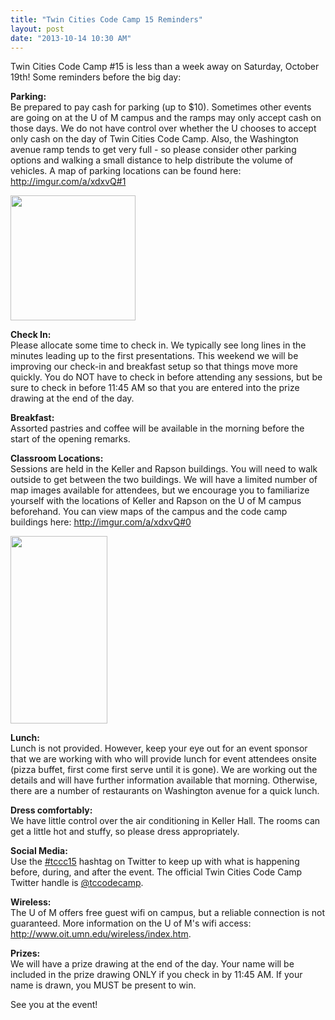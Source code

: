 ```yaml
---
title: "Twin Cities Code Camp 15 Reminders"
layout: post
date: "2013-10-14 10:30 AM"
---
```


<p>Twin Cities Code Camp #15 is less than a week away on Saturday, October 19th! Some reminders before the big day:</p>

<p><strong>Parking: </strong><br /> Be prepared to pay cash for parking (up to $10). Sometimes other events are going on at the U of M campus and the ramps may only accept cash on those days. We do not have control over whether the U chooses to accept only cash on the day of Twin Cities Code Camp. Also, the Washington avenue ramp tends to get very full - so please consider other parking options and walking a small distance to help distribute the volume of vehicles. A map of parking locations can be found here: <a href="http://imgur.com/a/xdxvQ#1">http://imgur.com/a/xdxvQ#1</a></p>
<p><a href="http://imgur.com/a/xdxvQ#1"><img src="https://evbdn.eventbrite.com/s3-s3/eventlogos/5245465/kellerevensmaller.png" alt="" width="200" /></a></p>
<p><strong>Check In: </strong><br /> Please allocate some time to check in. We typically see long lines in the minutes leading up to the first presentations. This weekend we will be improving our check-in and breakfast setup so that things move more quickly. You do NOT have to check in before attending any sessions, but be sure to check in before 11:45 AM so that you are entered into the prize drawing at the end of the day.</p>
<p><strong>Breakfast: </strong><br /> Assorted pastries and coffee will be available in the morning before the start of the opening remarks.</p>
<p><strong>Classroom Locations: </strong><br /> Sessions are held in the Keller and Rapson buildings. You will need to walk outside to get between the two buildings. We will have a limited number of map images available for attendees, but we encourage you to familiarize yourself with the locations of Keller and Rapson on the U of M campus beforehand. You can view maps of the campus and the code camp buildings here: <a href="http://imgur.com/a/xdxvQ#0">http://imgur.com/a/xdxvQ#0</a></p>
<p><a href="http://imgur.com/a/xdxvQ#0"><img src="https://evbdn.eventbrite.com/s3-s3/eventlogos/5245465/kellerrapsonpath.png" alt="" width="155" height="300" /></a></p>
<p><strong>Lunch:</strong><br /> Lunch is not provided. However, keep your eye out for an event sponsor that we are working with who will provide lunch for event attendees onsite (pizza buffet, first come first serve until it is gone). We are working out the details and will have further information available that morning. Otherwise, there are a number of restaurants on Washington avenue for a quick lunch.</p>
<p><strong>Dress comfortably: </strong><br /> We have little control over the air conditioning in Keller Hall. The rooms can get a little hot and stuffy, so please dress appropriately.</p>
<p><strong>Social Media:</strong><br /> Use the <a href="https://twitter.com/search?q=%23tccc15&amp;f=realtime">#tccc15</a> hashtag on Twitter to keep up with what is happening before, during, and after the event. The official Twin Cities Code Camp Twitter handle is <a href="https://twitter.com/TCCodeCamp">@tccodecamp</a>.</p>
<p><strong>Wireless: </strong><br /> The U of M offers free guest wifi on campus, but a reliable connection is not guaranteed. More information on the U of M's wifi access: <a href="http://www.oit.umn.edu/wireless/index.htm">http://www.oit.umn.edu/wireless/index.htm</a>.</p>
<p><strong>Prizes:</strong><br /> We will have a prize drawing at the end of the day. Your name will be included in the prize drawing ONLY if you check in by 11:45 AM. If your name is drawn, you MUST be present to win.</p>
<p>See you at the event!</p>
